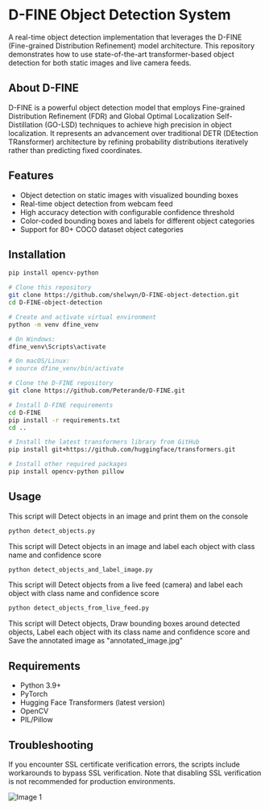 # D-FINE Object Detection System

A real-time object detection implementation that leverages the D-FINE (Fine-grained Distribution Refinement) model architecture. This repository demonstrates how to use state-of-the-art transformer-based object detection for both static images and live camera feeds.

## About D-FINE

D-FINE is a powerful object detection model that employs Fine-grained Distribution Refinement (FDR) and Global Optimal Localization Self-Distillation (GO-LSD) techniques to achieve high precision in object localization. It represents an advancement over traditional DETR (DEtection TRansformer) architecture by refining probability distributions iteratively rather than predicting fixed coordinates.

## Features

- Object detection on static images with visualized bounding boxes
- Real-time object detection from webcam feed
- High accuracy detection with configurable confidence threshold
- Color-coded bounding boxes and labels for different object categories
- Support for 80+ COCO dataset object categories

## Installation

```bash
pip install opencv-python

# Clone this repository
git clone https://github.com/shelwyn/D-FINE-object-detection.git
cd D-FINE-object-detection

# Create and activate virtual environment
python -m venv dfine_venv

# On Windows:
dfine_venv\Scripts\activate

# On macOS/Linux:
# source dfine_venv/bin/activate

# Clone the D-FINE repository
git clone https://github.com/Peterande/D-FINE.git

# Install D-FINE requirements
cd D-FINE
pip install -r requirements.txt
cd ..

# Install the latest transformers library from GitHub
pip install git+https://github.com/huggingface/transformers.git

# Install other required packages
pip install opencv-python pillow
```

## Usage

This script will Detect objects in an image and print them on the console

```bash
python detect_objects.py
```

This script will Detect objects in an image and label each object with class name and confidence score

```bash
python detect_objects_and_label_image.py
```

This script will Detect objects from a live feed (camera) and label each object with class name and confidence score

```bash
python detect_objects_from_live_feed.py
```

This script will Detect objects, Draw bounding boxes around detected objects, Label each object with its class name and confidence score and Save the annotated image as "annotated_image.jpg"

## Requirements

- Python 3.9+
- PyTorch
- Hugging Face Transformers (latest version)
- OpenCV
- PIL/Pillow

  
## Troubleshooting
If you encounter SSL certificate verification errors, the scripts include workarounds to bypass SSL verification. Note that disabling SSL verification is not recommended for production environments.

![Image 1](1.jpeg)
